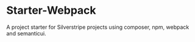 # Starter-Webpack

A project starter for Silverstripe projects using composer, npm, webpack and semanticui.
